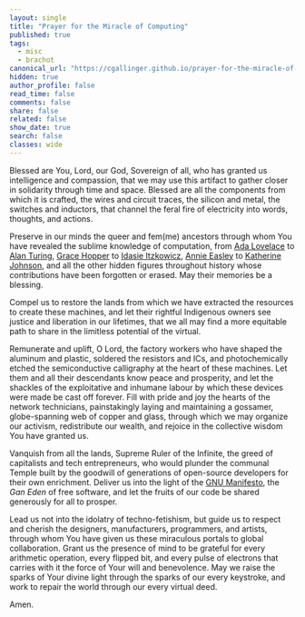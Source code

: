 ```yaml
---
layout: single
title: "Prayer for the Miracle of Computing"
published: true
tags:
  - misc
  - brachot
canonical_url: "https://cgallinger.github.io/prayer-for-the-miracle-of-computing"
hidden: true
author_profile: false
read_time: false
comments: false
share: false
related: false
show_date: true
search: false
classes: wide
---
```


<span class="hover_translate" text-repl="בָּרוּךְ אַתָּה יי אֱלֹהֵינוּ מֶלֶךְ הָעוֹלָם">Blessed are You, Lord, our God, Sovereign of all</span>, who has granted us intelligence and compassion, that we may use this artifact to gather closer in solidarity through time and space. Blessed are all the components from which it is crafted, the wires and circuit traces, the silicon and metal, the switches and inductors, that channel the feral fire of electricity into words, thoughts, and actions.

Preserve in our minds the queer and fem(me) ancestors through whom You have revealed the sublime knowledge of computation, from [Ada Lovelace](https://www.themarginalian.org/2013/12/10/ada-lovelace-science-religion-letter/) to [Alan Turing](https://rhizome.org/editorial/2013/feb/19/queer-computing-1/), [Grace Hopper](https://massivesci.com/articles/computers-programming-military-navy-cobol/) to [Idasie Itzkowicz](https://mathshistory.st-andrews.ac.uk/Biographies/Rhodes/), [Annie Easley](https://massivesci.com/articles/annie-easley-facts-stem-mathematician-nasa-scientist-discrimination/) to [Katherine Johnson](https://www.nasa.gov/langley/katherine-johnson), and all the other hidden figures throughout history whose contributions have been forgotten or erased. May their memories be a blessing.

Compel us to restore the lands from which we have extracted the resources to create these machines, and let their rightful Indigenous owners see justice and liberation in our lifetimes, that we all may find a more equitable path to share in the limitless potential of the virtual.

Remunerate and uplift, <span class="hover_translate" text-repl="אֲ֭דֹנָי">O Lord</span>, the factory workers who have shaped the aluminum and plastic, soldered the resistors and ICs, and photochemically etched the semiconductive calligraphy at the heart of these machines. Let them and all their descendants know peace and prosperity, and let the shackles of the exploitative and inhumane labour by which these devices were made be cast off forever. Fill with pride and joy the hearts of the network technicians, painstakingly laying and maintaining a gossamer, globe-spanning web of copper and glass, through which we may organize our activism, redistribute our wealth, and rejoice in the collective wisdom You have granted us.

Vanquish from all the lands, <span class="hover_translate" text-repl="אֲדוֹן עוֹלָם">Supreme Ruler of the Infinite</span>, the greed of capitalists and tech entrepreneurs, who would plunder the communal Temple built by the goodwill of generations of open-source developers for their own enrichment. Deliver us into the light of the [GNU Manifesto](https://www.gnu.org/gnu/manifesto.en.html), the _Gan Eden_ of free software, and let the fruits of our code be shared generously for all to prosper.

Lead us not into the idolatry of techno-fetishism, but guide us to respect and cherish the designers, manufacturers, programmers, and artists, through whom You have given us these miraculous portals to global collaboration. Grant us the presence of mind to be grateful for every arithmetic operation, every flipped bit, and every pulse of electrons that carries with it the force of Your will and benevolence. May we raise the sparks of Your divine light through the sparks of our every keystroke, and work to repair the world through our every virtual deed.

Amen.